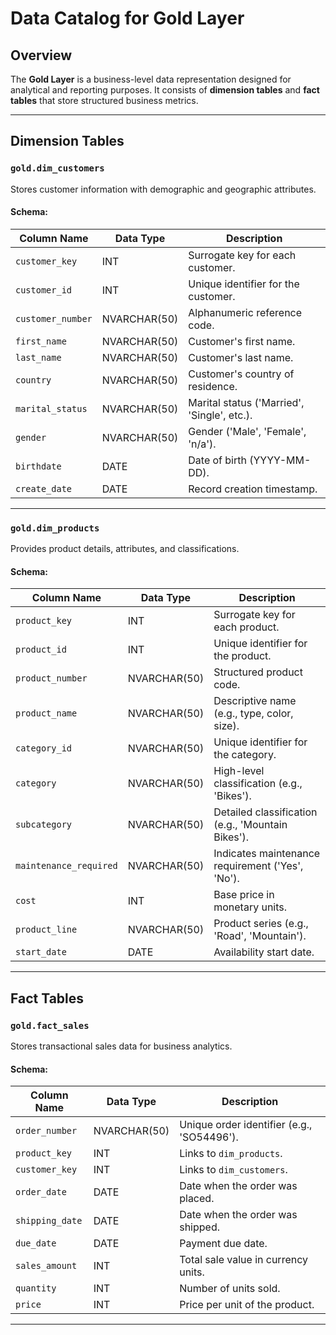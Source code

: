 # Data Catalog for Gold Layer

## Overview
The **Gold Layer** is a business-level data representation designed for analytical and reporting purposes. It consists of **dimension tables** and **fact tables** that store structured business metrics.

---

## Dimension Tables

### `gold.dim_customers`
Stores customer information with demographic and geographic attributes.

#### **Schema:**

| Column Name      | Data Type     | Description                                      |
|------------------|--------------|--------------------------------------------------|
| `customer_key`   | INT          | Surrogate key for each customer.                 |
| `customer_id`    | INT          | Unique identifier for the customer.              |
| `customer_number`| NVARCHAR(50) | Alphanumeric reference code.                      |
| `first_name`     | NVARCHAR(50) | Customer's first name.                           |
| `last_name`      | NVARCHAR(50) | Customer's last name.                            |
| `country`        | NVARCHAR(50) | Customer's country of residence.                 |
| `marital_status` | NVARCHAR(50) | Marital status ('Married', 'Single', etc.).      |
| `gender`         | NVARCHAR(50) | Gender ('Male', 'Female', 'n/a').                |
| `birthdate`      | DATE         | Date of birth (YYYY-MM-DD).                      |
| `create_date`    | DATE         | Record creation timestamp.                       |

---

### `gold.dim_products`
Provides product details, attributes, and classifications.

#### **Schema:**

| Column Name           | Data Type     | Description                                         |
|-----------------------|--------------|-----------------------------------------------------|
| `product_key`        | INT          | Surrogate key for each product.                     |
| `product_id`         | INT          | Unique identifier for the product.                  |
| `product_number`     | NVARCHAR(50) | Structured product code.                            |
| `product_name`       | NVARCHAR(50) | Descriptive name (e.g., type, color, size).        |
| `category_id`       | NVARCHAR(50) | Unique identifier for the category.                |
| `category`          | NVARCHAR(50) | High-level classification (e.g., 'Bikes').         |
| `subcategory`       | NVARCHAR(50) | Detailed classification (e.g., 'Mountain Bikes').  |
| `maintenance_required`| NVARCHAR(50) | Indicates maintenance requirement ('Yes', 'No').   |
| `cost`              | INT          | Base price in monetary units.                      |
| `product_line`      | NVARCHAR(50) | Product series (e.g., 'Road', 'Mountain').         |
| `start_date`        | DATE         | Availability start date.                           |

---

## Fact Tables

### `gold.fact_sales`
Stores transactional sales data for business analytics.

#### **Schema:**

| Column Name     | Data Type     | Description                                   |
|-----------------|--------------|-----------------------------------------------|
| `order_number`  | NVARCHAR(50) | Unique order identifier (e.g., 'SO54496').   |
| `product_key`   | INT          | Links to `dim_products`.                     |
| `customer_key`  | INT          | Links to `dim_customers`.                    |
| `order_date`    | DATE         | Date when the order was placed.              |
| `shipping_date` | DATE         | Date when the order was shipped.             |
| `due_date`      | DATE         | Payment due date.                            |
| `sales_amount`  | INT          | Total sale value in currency units.          |
| `quantity`      | INT          | Number of units sold.                        |
| `price`         | INT          | Price per unit of the product.               |

---
